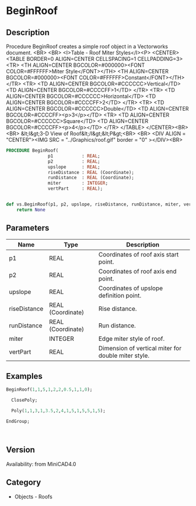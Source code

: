 # BeginRoof

## Description
Procedure BeginRoof creates a simple roof object in a Vectorworks document. &lt;BR&gt;
&lt;BR&gt;
&lt;I&gt;Table - Roof Miter Styles&lt;/I&gt;&lt;P&gt;
&lt;CENTER&gt;
&lt;TABLE BORDER=0 ALIGN=CENTER CELLSPACING=1 CELLPADDING=3&gt;
  &lt;TR&gt; 
	&lt;TH ALIGN=CENTER BGCOLOR=#000000&gt;&lt;FONT COLOR=#FFFFFF&gt;Miter Style&lt;/FONT&gt;&lt;/TH&gt;
	&lt;TH ALIGN=CENTER BGCOLOR=#000000&gt;&lt;FONT COLOR=#FFFFFF&gt;Constant&lt;/FONT&gt;&lt;/TH&gt;
  &lt;/TR&gt;
  &lt;TR&gt; 
	&lt;TD ALIGN=CENTER BGCOLOR=#CCCCCC&gt;Vertical&lt;/TD&gt;
	&lt;TD ALIGN=CENTER BGCOLOR=#CCCCFF&gt;1&lt;/TD&gt;
  &lt;/TR&gt;
  &lt;TR&gt; 
	&lt;TD ALIGN=CENTER BGCOLOR=#CCCCCC&gt;Horizontal&lt;/TD&gt;
	&lt;TD ALIGN=CENTER BGCOLOR=#CCCCFF&gt;2&lt;/TD&gt;
  &lt;/TR&gt;
  &lt;TR&gt; 
	&lt;TD ALIGN=CENTER BGCOLOR=#CCCCCC&gt;Double&lt;/TD&gt;
	&lt;TD ALIGN=CENTER BGCOLOR=#CCCCFF&gt;&lt;p&gt;3&lt;/p&gt;&lt;/TD&gt;
  &lt;TR&gt; 
	&lt;TD ALIGN=CENTER BGCOLOR=#CCCCCC&gt;Square&lt;/TD&gt;
	&lt;TD ALIGN=CENTER BGCOLOR=#CCCCFF&gt;&lt;p&gt;4&lt;/p&gt;&lt;/TD&gt;
  &lt;/TR&gt;
&lt;/TABLE&gt;
&lt;/CENTER&gt;&lt;BR&gt;
&lt;BR&gt;
&amp;lt;I&amp;gt;3-D View of Roof&amp;lt;/I&amp;gt;&amp;lt;P&amp;gt;&lt;BR&gt;
&lt;BR&gt;
&lt;DIV ALIGN = &quot;CENTER&quot;&gt;&lt;IMG SRC = &quot;../Graphics/roof.gif&quot; border = &quot;0&quot; &gt;&lt;/DIV&gt;&lt;BR&gt;


```pascal
PROCEDURE BeginRoof(
				p1           : REAL;
				p2           : REAL;
				upslope      : REAL;
				riseDistance : REAL (Coordinate);
				runDistance  : REAL (Coordinate);
				miter        : INTEGER;
				vertPart     : REAL);
```

```python

def vs.BeginRoof(p1, p2, upslope, riseDistance, runDistance, miter, vertPart):
    return None
```

## Parameters
|Name|Type|Description|
|---|---|---|
|p1|REAL|Coordinates of roof axis start point.|
|p2|REAL|Coordinates of roof axis end point.|
|upslope|REAL|Coordinates of upslope definition point.|
|riseDistance|REAL (Coordinate)|Rise distance.|
|runDistance|REAL (Coordinate)|Run distance.|
|miter|INTEGER|Edge miter style of roof.|
|vertPart|REAL|Dimension of vertical miter for double miter style.|

## Examples
```pascal
BeginRoof(1,1,5,1,2,2,0.5,1,1,0);

  ClosePoly;

  Poly(1,1,3,1,3.5,2,4,1,5,1,5,5,1,5);

EndGroup;




```

## Version
Availability: from MiniCAD4.0
## Category
* Objects - Roofs

